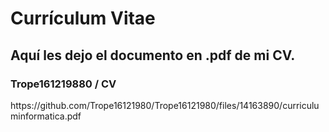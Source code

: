 <?xml version="1.0" encoding="UTF-8"?>
<documento>
  <h1>Currículum Vitae</h1>
  <h2>Aquí les dejo el documento en .pdf de mi CV.</h2>
  <h3>Trope161219880 / CV</h3>
  <enlace>https://github.com/Trope16121980/Trope16121980/files/14163890/curriculuminformatica.pdf</enlace>
</documento>
<!--
**Trope16121980/Trope16121980** is a ✨ _special_ ✨ repository because its `README.md` (this file) appears on your GitHub profile.
[curriculuminformatica.pdf](https://github.com/Trope16121980/Trope16121980/files/14163890/curriculuminformatica.pdf)
